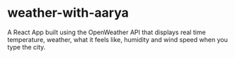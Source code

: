 # weather-with-aarya
A React App built using the OpenWeather API that displays real time temperature, weather, what it feels like, humidity and wind speed when you type the city.
